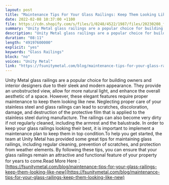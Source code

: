 ```yaml
---
layout: post
title: "Maintenance Tips For Your Glass Railings: Keep Them Looking Like New"
date: 2022-02-08 10:37:00 +1100
file: https://cdn.shopify.com/s/files/1/0248/4522/1987/files/20230208_fsum_1.mp3?v=1675858030
summary: "Unity Metal glass railings are a popular choice for building owners and interior designers due to their sleek and modern appearance. They provide an unobstructed view, allow for more natural light, and enhance the overall aesthetic of a space. However, these elegant features require proper maintenance to keep them looking like new. Neglecting proper care of your stainless steel and glass railings can lead to scratches, discoloration, damage, and destruction of the protective film that is applied to the stainless steel during manufacture. The railings can also become very dirty if not regularly cleaned, including the armrest and the balustrade. In order to keep your glass railings looking their best, it is important to implement a maintenance plan to keep them in top condition.To help you get started, the team at Unity Metal has provided some great tips for maintaining glass railings, including regular cleaning, prevention of scratches, and protection from weather elements. By following these tips, you can ensure that your glass railings remain an attractive and functional feature of your property for years to come."
description: "Unity Metal glass railings are a popular choice for building owners and interior designers due to their sleek and modern appearance. They provide an unobstructed view, allow for more natural light, and enhance the overall aesthetic of a space. However, these elegant features require proper maintenance to keep them looking like new. Neglecting proper care of your stainless steel and glass railings can lead to scratches, discoloration, damage, and destruction of the protective film that is applied to the stainless steel during manufacture. The railings can also become very dirty if not regularly cleaned, including the armrest and the balustrade. In order to keep your glass railings looking their best, it is important to implement a maintenance plan to keep them in top condition.To help you get started, the team at Unity Metal has provided some great tips for maintaining glass railings, including regular cleaning, prevention of scratches, and protection from weather elements. By following these tips, you can ensure that your glass railings remain an attractive and functional feature of your property for years to come. Read More Here:<a href='https://fsunitymetal.com/blog/maintenance-tips-for-your-glass-railings-keep-them-looking-like-new'>https://fsunitymetal.com/blog/maintenance-tips-for-your-glass-railings-keep-them-looking-like-new</a>"
duration: "08:11"
length: "49197600000"
explicit: "yes"
keywords: "Glass Railings"
block: "no"
voices: "Unity Metal"
link: "https://fsunitymetal.com/blog/maintenance-tips-for-your-glass-railings-keep-them-looking-like-new"
---
```


Unity Metal glass railings are a popular choice for building owners and interior designers due to their sleek and modern appearance. They provide an unobstructed view, allow for more natural light, and enhance the overall aesthetic of a space. However, these elegant features require proper maintenance to keep them looking like new. Neglecting proper care of your stainless steel and glass railings can lead to scratches, discoloration, damage, and destruction of the protective film that is applied to the stainless steel during manufacture. The railings can also become very dirty if not regularly cleaned, including the armrest and the balustrade. In order to keep your glass railings looking their best, it is important to implement a maintenance plan to keep them in top condition.To help you get started, the team at Unity Metal has provided some great tips for maintaining glass railings, including regular cleaning, prevention of scratches, and protection from weather elements. By following these tips, you can ensure that your glass railings remain an attractive and functional feature of your property for years to come.Read More Here：[https://fsunitymetal.com/blog/maintenance-tips-for-your-glass-railings-keep-them-looking-like-new](https://fsunitymetal.com/blog/maintenance-tips-for-your-glass-railings-keep-them-looking-like-new)
